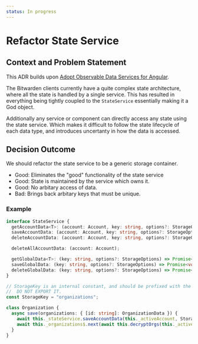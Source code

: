 ```yaml
---
status: In progress
---
```


# Refactor State Service

## Context and Problem Statement

This ADR builds upon [Adopt Observable Data Services for Angular][observable].

The Bitwarden clients currently have a quite complex state architecture, where all the state is
handled by a single service. This has resulted in everything being tightly coupled to the
`StateService` essentially making it a God object.

Additionally any service or component can directly access any state using the state service. Which
makes it difficult to follow the state lifecycle of each data type, and introduces uncertanty in how
the data is accessed.

## Decision Outcome

We should refactor the state service to be a generic storage container.

- Good: Eliminates the "good" functionality of the state service
- Good: State is maintained by the service which owns it.
- Good: No arbitary access of data.
- Bad: Brings back arbitary keys that must be unique.

### Example

```ts
interface StateService {
  getAccountData<T>: (account: Account, key: string, options?: StorageOptions) => Promise<T>;
  saveAccountData: (account: Account, key: string, options?: StorageOptions) => Promise<void>;
  deleteAccountData: (account: Account, key: string, options?: StorageOptions) => Promise<void>;

  deleteAllAccountData: (account: Account);

  getGlobalData<T>: (key: string, options?: StorageOptions) => Promise<T>;
  saveGlobalData: (key: string, options?: StorageOptions) => Promise<void>;
  deleteGlobalData: (key: string, options?: StorageOptions) => Promise<void>;
}
```

```ts
// StorageKey is an internal constant, and should be prefixed with the domain.
//  DO NOT EXPORT IT.
const StorageKey = "organizations";

class Organization {
  async save(organizations: { [id: string]: OrganizationData }) {
    await this._stateService.saveAccountData(this._activeAccount, StorageKey, organizations);
    await this._organizations$.next(await this.decryptOrgs(this._activeAccount, organizations));
  }
}
```

[observable]: ./0003-observable-data-services.md
